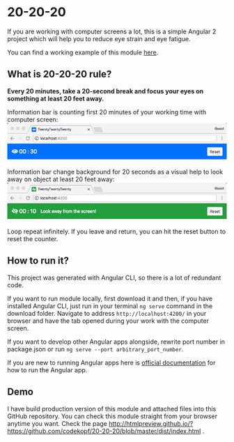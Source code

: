 # 20-20-20

If you are working with computer screens a lot, this is a simple Angular 2 project which will help you to reduce eye strain and eye fatigue.

You can find a working example of this module [here](http://bit.ly/2FVKIu6).

## What is 20-20-20 rule?
**Every 20 minutes, take a 20-second break and focus your eyes on something at least 20 feet away.**

Information bar is counting first 20 minutes of your working time with computer screen:
![alt text](https://raw.githubusercontent.com/codekopf/20-20-20/master/lookAtComputer.png)

Information bar change background for 20 seconds as a visual help to look away on object at least 20 feet away:  
![alt text](https://raw.githubusercontent.com/codekopf/20-20-20/master/lookAway.png)

Loop repeat infinitely. If you leave and return, you can hit the reset button to reset the counter.    

## How to run it?

This project was generated with Angular CLI, so there is a lot of redundant code.

If you want to run module locally, first download it and then, if you have installed Angular CLI, just run in your terminal `ng serve` command in the download folder. Navigate to address `http://localhost:4200/` in your browser and have the tab opened during your work with the computer screen. 

If you want to develop other Angular apps alongside, rewrite port number in package.json or run `ng serve --port arbitrary_port_number`.  
 
If you are new to running Angular apps here is [official documentation](https://angular.io/guide/setup) for how to run the Angular app.

## Demo
I have build production version of this module and attached files into this GitHub repository. 
You can check this module straight from your browser anytime you want. Check the page http://htmlpreview.github.io/?https://github.com/codekopf/20-20-20/blob/master/dist/index.html .
